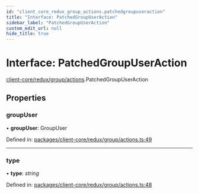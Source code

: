 ```yaml
---
id: "client_core_redux_group_actions.patchedgroupuseraction"
title: "Interface: PatchedGroupUserAction"
sidebar_label: "PatchedGroupUserAction"
custom_edit_url: null
hide_title: true
---
```


# Interface: PatchedGroupUserAction

[client-core/redux/group/actions](../modules/client_core_redux_group_actions.md).PatchedGroupUserAction

## Properties

### groupUser

• **groupUser**: GroupUser

Defined in: [packages/client-core/redux/group/actions.ts:49](https://github.com/xr3ngine/xr3ngine/blob/5a0f83ed8/packages/client-core/redux/group/actions.ts#L49)

___

### type

• **type**: *string*

Defined in: [packages/client-core/redux/group/actions.ts:48](https://github.com/xr3ngine/xr3ngine/blob/5a0f83ed8/packages/client-core/redux/group/actions.ts#L48)
